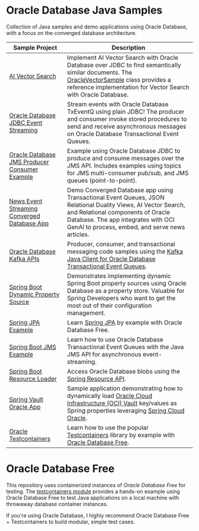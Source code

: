 # Oracle Database Java Samples

Collection of Java samples and demo applications using Oracle Database, with a focus on the converged database architecture.

| Sample Project                                                                         | Description                                                                                                                                                                                                                                                                            |
|----------------------------------------------------------------------------------------|----------------------------------------------------------------------------------------------------------------------------------------------------------------------------------------------------------------------------------------------------------------------------------------|
| [AI Vector Search](./ai-vector-search/README.md)                                       | Implement AI Vector Search with Oracle Database over JDBC to find semantically similar documents. The [OracleVectorSample](./ai-vector-search/src/main/java/com/example/OracleVectorSample.java) class provides a reference implementation for Vector Search with Oracle Database.     |
| [Oracle Database JDBC Event Streaming](./jdbc-event-streaming/README.md)               | Stream events with Oracle Database TxEventQ using plain JDBC! The producer and consumer invoke stored procedures to send and receive asynchronous messages on Oracle Database Transactional Event Queues.                                                                              |
| [Oracle Database JMS Producer Consumer Example](./jms-producer-consumer/README.md)     | Example using  Oracle Database JDBC to produce and consume messages over the JMS API. Includes examples using topics for JMS multi-consumer pub/sub, and JMS queues (point-to-point).                                                                                                  |
| [News Event Streaming Converged Database App](./news-event-streaming/README.md)        | Demo Converged Database app using Transactional Event Queues, JSON Relational Duality Views, AI Vector Search, and Relational components of Oracle Database. The app integrates with OCI GenAI to process, embed, and serve news articles.                                             |
| [Oracle Database Kafka APIs](./oracle-database-kafka-apis/README.md)                   | Producer, consumer, and transactional messaging code samples using the [Kafka Java Client for Oracle Database Transactional Event Queues](https://github.com/oracle/okafka).                                                                                                           |
| [Spring Boot Dynamic Property Source](./spring-boot-dynamic-property-source/README.md) | Demonstrates implementing dynamic Spring Boot property sources using Oracle Database as a property store. Valuable for Spring Developers who want to get the most out of their configuration management.                                                                               |
| [Spring JPA Example](./spring-jpa/README.md)                                           | Learn [Spring JPA](https://spring.io/projects/spring-data-jpa) by example with Oracle Database Free.                                                                                                                                                                                   |
| [Spring Boot JMS Example](./spring-boot-jms-example/README.md)                         | Learn how to use Oracle Database Transactional Event Queues with the Java JMS API for asynchronous event-streaming.                                                                                                                                                                    |
| [Spring Boot Resource Loader](./spring-resource-sample/README.md)                      | Access Oracle Database blobs using the [Spring Resource API](https://docs.spring.io/spring-framework/reference/core/resources.html).                                                                                                                                                   |
| [Spring Vault Oracle App](./spring-vault-oracle-app/README.md)                         | Sample application demonstrating how to dynamically load [Oracle Cloud Infrastructure (OCI) Vault](https://docs.oracle.com/en-us/iaas/Content/KeyManagement/home.htm) key/values as Spring properties leveraging [Spring Cloud Oracle](https://github.com/oracle/spring-cloud-oracle). |
| [Oracle Testcontainers](./testcontainers/README.md)                                    | Learn how to use the popular [Testcontainers](https://testcontainers.com/) library by example with [Oracle Database Free](https://medium.com/@anders.swanson.93/oracle-database-23ai-free-11abf827ab37).                                                                               |

# Oracle Database Free

This repository uses containerized instances of *Oracle Database Free* for testing. The [testcontainers module](./testcontainers) provides a hands-on example using Oracle Database Free to test Java applications on a local machine with throwaway database container instances.

If you're using Oracle Database, I highly recommend Oracle Database Free + Testcontainers to build modular, simple test cases.
